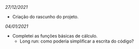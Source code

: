_27/12/2021_
* Criação do rascunho do projeto.

_04/01/2021_
* Completei as funções básicas de cálculo.
  * Long run: como poderia simplificar a escrita do código?